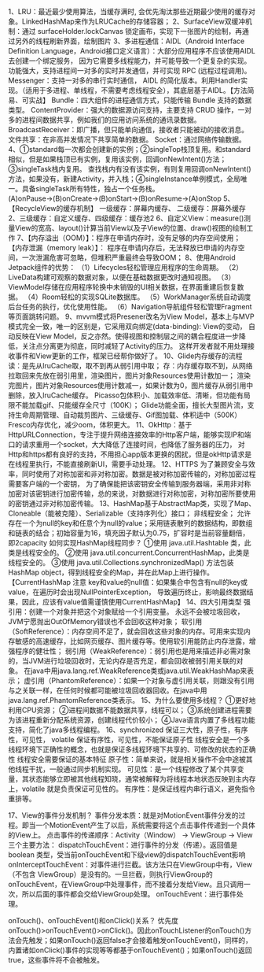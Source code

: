1、LRU：最近最少使用算法，当缓存满时, 会优先淘汰那些近期最少使用的缓存对象。LinkedHashMap来作为LRUCache的存储容器；
2、SurfaceView双缓冲机制：通过 surfaceHolder.lockCanvas 锁定画布，实现下一张图片的绘制，再通过另外的线程刷新界面，绘制图片
3、多进程通信：AIDL（Android Interface Definition Language，Android接口定义语言）：大部分应用程序不应该使用AIDL去创建一个绑定服务，
              因为它需要多线程能力，并可能导致一个更复杂的实现。功能强大，支持进程间一对多的实时并发通信，并可实现 RPC (远程过程调用)。
          Messenger：支持一对多的串行实时通信， AIDL 的简化版本。利用Handler实现。（适用于多进程、单线程，不需要考虑线程安全），其底层基于AIDL。【方法简易、可实战】
          Bundle：四大组件的进程通信方式，只能传输 Bundle 支持的数据类型。
          ContentProvider：强大的数据源访问支持，主要支持 CRUD 操作，一对多的进程间数据共享，例如我们的应用访问系统的通讯录数据。
          BroadcastReceiver：即广播，但只能单向通信，接收者只能被动的接收消息。
          文件共享：在非高并发情况下共享简单的数据。
          Socket：通过网络传输数据。
4、①standard每一次都会创建新的实例；②singleTop栈顶复用。和standard相似，但是如果栈顶已有实例，复用该实例，回调onNewIntent()方法；③singleTask栈内复用。
  查找栈内有没有该实例，有则复用回调onNewIntent()方法，如果没有，新建Activity，并入栈；④singleInstance单例模式，全局唯一。具备singleTask所有特性，独占一个任务栈。
(A)onPause→(B)onCreate→(B)onStart→(B)onResume→(A)onStop
5、 【RecycleView的缓存机制】 一级缓存：屏幕内缓存、 二级缓存：屏幕外缓存2、三级缓存：自定义缓存、四级缓存：缓存池2
6、自定义View：measure()测量View的宽高、layout()计算当前View以及子View的位置、draw()视图的绘制工作
7、【内存溢出（OOM）】：程序在申请内存时，没有足够的内存空间使用；
      【内存泄漏（memory leak）】： 程序在申请内存后，无法释放已申请的内存空间，一次泄漏危害可忽略，但堆积严重最终会导致OOM；
8、使用Android Jetpack组件的优势：
   （1）Lifecycles轻松管理应用程序的生命周期。
   （2）LiveData构建可观察的数据对象，以便在基础数据更改时通知视图。
   （3）ViewModel存储在应用程序轮换中未销毁的UI相关数据，在界面重建后恢复数据。
   （4）Room轻松的实现SQLite数据库。
   （5）WorkManager系统自动调度后台任务的执行，优化使用性能。
   （6）Navigation导航组件轻松管理Fragment等页面跳转问题。
9、mvvm模式将Presener改名为View Model，基本上与MVP模式完全一致，唯一的区别是，它采用双向绑定(data-binding): View的变动，
    自动反映在View Model，反之亦然。使得视图和控制层之间的耦合程度进一步降低，关注点分离更为彻底，同时减轻了Activity的压力。
    这样开发者就不用处理接收事件和View更新的工作，框架已经帮你做好了。
10、Glide内存缓存的流程
    读：是先从lruCache取，取不到再从弱引用中取；
    存：内存缓存取不到，从网络拉取回来先放在弱引用里，渲染图片，图片对象Resources使用计数加一；
    渲染完图片，图片对象Resources使用计数减一，如果计数为0，图片缓存从弱引用中删除，放入lruCache缓存。
    Picasso包体积小、加载效率低、清晰，但功能有局限不能加载gif、只能缓存全尺寸（100K）；
      Glide功能全面，擅长大型图片流，支持生命周期管理、自动裁剪图片、三级缓存、Gif图加载、体积适中（500K）
      Fresco内存优化，减少oom，体积更大。
11、OkHttp：基于HttpURLConnection，专注于提升网络连接效率的Http客户端，能够实现IP和端口的请求重用一个socket，大大降低了连接时间，也降低了服务器的压力，
    对Http和https都有良好的支持，不用担心app版本更换的困扰，但是okHttp请求是在线程里执行，不能直接刷新UI，需要手动处理。
12、HTTPS 为了兼顾安全与效率，同时使用了对称加密和非对称加密。数据是被对称加密传输的，对称加密过程需要客户端的一个密钥，
  为了确保能把该密钥安全传输到服务器端，采用非对称加密对该密钥进行加密传输，总的来说，对数据进行对称加密，对称加密所要使用的密钥通过非对称加密传输。
13、HashMap基于AbstractMap类，实现了Map、Cloneable（能被克隆）、Serializable（支持序列化）接口； 非线程安全；
允许存在一个为null的key和任意个为null的value；采用链表散列的数据结构，即数组和链表的结合；初始容量为16，填充因子默认为0.75，扩容时是当前容量翻倍，即2capacity
如何实现HashMap线程同步？
  ①使用 java.util.Hashtable 类，此类是线程安全的。
  ②使用 java.util.concurrent.ConcurrentHashMap，此类是线程安全的。
  ③使用 java.util.Collections.synchronizedMap() 方法包装 HashMap object，得到线程安全的Map，并在此Map上进行操作。
  【CurrentHashMap 注意 key和value的null值：如果集合中包含有null的key或value，在遍历时会出现NullPointerException，
  导致遍历终止，影响最终数据结果，因此，应该有value值需谨慎使用CurrentHashMap】
14、四大引用类型
    强引用：创建一个对象并把这个对象赋给一个引用变量。 永远不会被垃圾回收，JVM宁愿抛出OutOfMemory错误也不会回收这种对象；
    软引用（SoftReference）：内存空间不足了，就会回收这些对象的内存。可用来实现内存敏感的高速缓存，比如网页缓存、图片缓存等。使用软引用能防止内存泄露，增强程序的健壮性；
    弱引用（WeakReference）：弱引用也是用来描述非必需对象的，当JVM进行垃圾回收时，无论内存是否充足，都会回收被弱引用关联的对象。
          在java中用java.lang.ref.WeakReference类或java.util.WeakHashMap来表示；
    虚引用（PhantomReference）：如果一个对象与虚引用关联，则跟没有引用与之关联一样，在任何时候都可能被垃圾回收器回收。在java中用java.lang.ref.PhantomReference类表示。
15、为什么要使用多线程？
   ①更好地利用CPU资源；
   ②进程间数据不能数据共享，线程可以；
   ③系统创建进程需要为该进程重新分配系统资源，创建线程代价较小；
   ④Java语言内置了多线程功能支持，简化了java多线程编程。
16、synchronized 保证三大性，原子性，有序性，可见性，
       volatile 保证有序性，可见性，不能保证原子性
       线程安全是一个多线程环境下正确性的概念，也就是保证多线程环境下共享的、可修改的状态的正确性
      线程安全需要保证的基本特征
   原子性：简单来说，就是相关操作不会中途被其他线程干扰，一般通过同步机制实现。
   可见性：是一个线程修改了某个共享变量，其状态能够立即被其他线程知晓，通常被解释为将线程本地状态反映到主内存上，volatile 就是负责保证可见性的。
   有序性：是保证线程内串行语义，避免指令重排等。

17、View的事件分发机制？
   事件分发本质：就是对MotionEvent事件分发的过程。即当一个MotionEvent产生了以后，系统需要将这个点击事件传递到一个具体的View上。
   点击事件的传递顺序：Activity（Window） -> ViewGroup -> View
   三个主要方法：
   dispatchTouchEvent：进行事件的分发（传递）。返回值是 boolean 类型，受当前onTouchEvent和下级view的dispatchTouchEvent影响
   onInterceptTouchEvent：对事件进行拦截。该方法只在ViewGroup中有，View（不包含 ViewGroup）是没有的。一旦拦截，则执行ViewGroup的onTouchEvent，在ViewGroup中处理事件，而不接着分发给View。且只调用一次，所以后面的事件都会交给ViewGroup处理。
   onTouchEvent：进行事件处理。

   onTouch()、onTouchEvent()和onClick()关系？
   优先度onTouch()>onTouchEvent()>onClick()。因此onTouchListener的onTouch()方法会先触发；如果onTouch()返回false才会接着触发onTouchEvent()，同样的，内置诸如onClick()事件的实现等等都基于onTouchEvent()；如果onTouch()返回true，这些事件将不会被触发。

